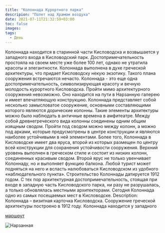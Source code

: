 ```yaml
---
title: "Колоннада Курортного парка"
descripion: "Полет над Храмом воздуха"
date: 2021-07-11T21:32:59+03:00
toc: false
images:
tags:
  - День
---
```


Колоннада находится в старинной части Кисловодска и возвышается у западного входа в Кисловодский парк. Достопримечательность простояла на своем месте уже более 100 лет, однако не утратила красоты и элегантности. Колоннада выполнена в духе греческой архитектуры, что придает Кисловодску некую экзотику. Такого плана сооружения встречаются нечасто.
Колоннада - это еще одна достопримечательность, символизирующая красоту и вечную молодость курортного Кисловодска. Пройти мимо архитектурного сооружения невозможно. Оно находится на пути в Нарзанную галерею и имеет впечатляющую конструкцию.
Колоннада представляет собой несколько замысловатое сооружение, основными составляющими которого являются дорические колонны. Такие элементы архитектуры можно было наблюдать в античные времена в амфитеатре. Между собой древнегреческого вида колонны соединены одним общим изящным сводом. Пройти под сводом можно между колонн, а можно под арками, которые предусмотрены в центре конструкции и являются наиболее устойчивыми в ней элементами. Более того, Колоннада в Кисловодске имеет два яруса, второй из которых размещен по центру всей конструкции для сохранения устойчивости сооружения. Верхний уровень выполнен в греческом стиле и состоит из низких колонн, соединенных красивым сводом. Второй ярус не только увенчивает Колоннаду, но и выполняет функцию балкона. Любой турист может подняться на него и всласть налюбоваться Кисловодском из удобного «наблюдательного пункта».
Строительство Колоннады датируется 1912 годом. С тех пор архитектурная достопримечательность, стоящая при входе в западную часть Кисловодского парка, ни разу не разрушалась, а только обновлялась местными архитекторами. Сегодня Колоннада одно из самых посещаемых мест в Кисловодске.
Description:
Колоннада – визитная карточка Кисловодска. Сооружение греческой архитектуры построено в 1912 году. Колоннада находится у западного

  [маршрут](https://goo.gl/maps/NCp6CquB7NyXQsfF9)

  ![Нарзанная](/img/kolonnada-kurortnogo-parka-700x458.jpg)
